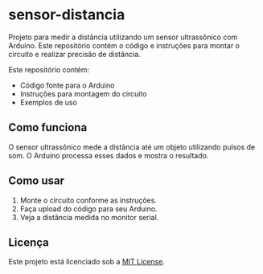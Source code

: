 # sensor-distancia
Projeto para medir a distância utilizando um sensor ultrassônico com Arduino. Este repositório contém o código e instruções para montar o circuito e realizar precisão de distância.

Este repositório contém:
- Código fonte para o Arduino
- Instruções para montagem do circuito
- Exemplos de uso

## Como funciona

O sensor ultrassônico mede a distância até um objeto utilizando pulsos de som. O Arduino processa esses dados e mostra o resultado.

## Como usar

1. Monte o circuito conforme as instruções.
2. Faça upload do código para seu Arduino.
3. Veja a distância medida no monitor serial.

## Licença

Este projeto está licenciado sob a [MIT License](LICENSE).

